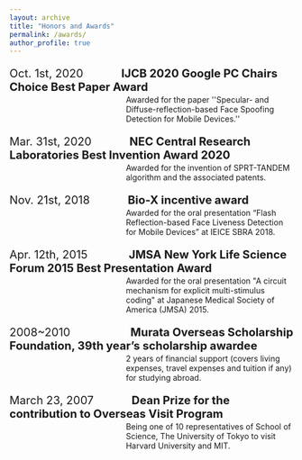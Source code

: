 ```yaml
---
layout: archive
title: "Honors and Awards"
permalink: /awards/
author_profile: true
---
```

<p style="font-size:20px">
Oct. 1st, 2020&nbsp;&nbsp;&nbsp;&nbsp;&nbsp;&nbsp;&nbsp;&nbsp;&nbsp;&nbsp;&nbsp;&nbsp;<b>IJCB 2020 Google PC Chairs Choice Best Paper Award</b>
</p>
<p style='margin-left:155.0pt;margin-top:-18px'>
Awarded for the paper ''Specular- and Diffuse-reflection-based Face Spoofing Detection for Mobile Devices.''<br>
</p>
<p style="font-size:20px;margin-top:20px">
Mar. 31st, 2020&nbsp;&nbsp;&nbsp;&nbsp;&nbsp;&nbsp;&nbsp;&nbsp;&nbsp;&nbsp;&nbsp;&nbsp;<b>NEC Central Research Laboratories Best Invention Award 2020</b>
</p>
<p style='margin-left:155.0pt;margin-top:-18px'>
Awarded for the invention of SPRT-TANDEM algorithm and the associated patents.<br>
</p>
<p style="font-size:20px;margin-top:20px">
Nov. 21st, 2018&nbsp;&nbsp;&nbsp;&nbsp;&nbsp;&nbsp;&nbsp;&nbsp;&nbsp;&nbsp;&nbsp;&nbsp;<b>Bio-X incentive award</b>
</p>
<p style='margin-left:155.0pt;margin-top:-18px'>
Awarded for the oral presentation “Flash Reflection-based Face Liveness Detection for Mobile Devices” at IEICE SBRA 2018.<br>
</p>

<p style="font-size:20px;margin-top:20px">Apr. 12th, 2015&nbsp;&nbsp;&nbsp;&nbsp;&nbsp;&nbsp;&nbsp;&nbsp;&nbsp;&nbsp;&nbsp;&nbsp;&nbsp;<b>JMSA New York Life Science Forum 2015 Best Presentation Award  </b>
</p>
<p style='margin-left:155.0pt;margin-top:-18px'>Awarded for the oral presentation "A circuit mechanism for explicit multi-stimulus coding" at Japanese Medical Society of America (JMSA) 2015.<br>
</p>

<p style="font-size:20px;margin-top:20px">
2008~2010&nbsp;&nbsp;&nbsp;&nbsp;&nbsp;&nbsp;&nbsp;&nbsp;&nbsp;&nbsp;&nbsp;&nbsp;&nbsp;&nbsp;&nbsp;&nbsp;&nbsp;&nbsp;&nbsp;<b>Murata Overseas Scholarship Foundation, 39th year’s scholarship awardee</b>
</p>
<p style='margin-left:155.0pt;margin-top:-18px'>2 years of financial support (covers living expenses, travel expenses and tuition if any) for studying abroad.<br>
</p>

<p style="font-size:20px;margin-top:20px">
March 23, 2007&nbsp;&nbsp;&nbsp;&nbsp;&nbsp;&nbsp;&nbsp;&nbsp;&nbsp;&nbsp;&nbsp;&nbsp;<b>Dean Prize for the contribution to Overseas Visit Program</b>
</p>
<p style='margin-left:155.0pt;margin-top:-18px'>
Being one of 10 representatives of School of Science, The University of Tokyo to visit Harvard University and MIT.<br>
</p>


<!-- ## [Mar. 31st, 2020] NEC Central Research Laboratories Best Invention Award  
Awarded for the invention of SPRT-TANDEM algorithm and the associated patents.  

## [Nov. 21st, 2018] 2018 Bio-X Incentive Award  
Awarded for the oral presentation “Flash Reflection-based Face Liveness Detection for Mobile Devices” at IEICE SBRA 2018.  

## [April 12, 2015] JMSA New York Life Science Forum 2015 Best Presentation Award  
Awarded for the oral presentation "A circuit mechanism for explicit multi-stimulus coding" at Japanese Medical Society of America (JMSA) 2015.
http://jmsa-nyc-forum.weebly.com/past-award-recipients.html

## [2008~2010] Murata Overseas Scholarship Foundation, 39th year’s scholarship awardee
2 years of financial support (covers living expenses, travel expenses and tuition if any) for studying abroad.  

## [March 23, 2007] Dean Prize for the contribution to Overseas Visit Program
Being one of 10 representatives of School of Science, The University of Tokyo to visit Harvard University and MIT.   -->


<!-- <h1 style="font-size:20px">
Mar. 31st, 2020&nbsp;&nbsp;&nbsp;&nbsp;&nbsp;&nbsp;&nbsp;&nbsp;
<b>NEC Central Research Laboratories Best Invention Award</b>
</h1>
<p style="text-indent:12.65em;margin-top:-10px;">
Awarded for the invention of SPRT-TANDEM algorithm and the associated patents.  
</p>

<h1 style="font-size:20px">
Nov. 21st, 2018&nbsp;&nbsp;&nbsp;&nbsp;&nbsp;&nbsp;&nbsp;&nbsp;
<b>2018 Bio-X Incentive Award</b>
</h1>
<p style="text-indent:12.65em;margin-top:-10px;">
Awarded for the oral presentation “Flash Reflection-based Face Liveness Detection for Mobile Devices” at IEICE SBRA 2018.
</p>

<h1 style="font-size:20px">
Apr. 12th, 2015&nbsp;&nbsp;&nbsp;&nbsp;&nbsp;&nbsp;&nbsp;&nbsp;
<b>JMSA New York Life Science Forum 2015 Best Presentation Award</b>
</h1>
<p style="text-indent:12.65em;margin-top:-10px;">
Awarded for the oral presentation "A circuit mechanism for explicit multi-stimulus coding" at Japanese Medical Society of America (JMSA) 2015.
</p>

<h1 style="font-size:20px">
2008~2010&nbsp;&nbsp;&nbsp;&nbsp;&nbsp;&nbsp;&nbsp;&nbsp;&nbsp;&nbsp;&nbsp;&nbsp;&nbsp;&nbsp;
<b>Murata Overseas Scholarship Foundation, 39th year’s scholarship awardee</b>
</h1>
<p style="text-indent:12.65em;margin-top:-10px;">
2 years of financial support (covers living expenses, travel expenses and tuition if any) for studying abroad.  
</p>

<h1 style="font-size:20px">
Mar. 23rd, 2007&nbsp;&nbsp;&nbsp;&nbsp;&nbsp;&nbsp;&nbsp;
<b>Dean Prize for the contribution to Overseas Visit Program</b>
</h1>
<p style="text-indent:12.65em;margin-top:-10px;">
Being one of 10 representatives of School of Science, The University of Tokyo to visit Harvard University and MIT.  
</p> -->


<!-- <p class="p9"><i></i><br></p>
<p dir="rtl" class="p3"><span class="s3"><b>Honors and Awards</b></span></p>
<p class="p8">Mar. 31st, 2020<span class="Apple-tab-span">	</span><b>NEC Central Research Laboratories Best Invention Award</b><br>
<span class="Apple-tab-span">	</span><span class="Apple-tab-span">	</span>Awarded for the invention of SPRT-TANDEM algorithm and the associated patent.</p>
<p class="p8">Nov. 21st, 2018<span class="Apple-tab-span">	</span><b>2018 Bio-X Incentive Award</b><br>
<span class="Apple-tab-span">	</span><span class="Apple-tab-span">	</span>Awarded for the presentation “Flash Reflection-based Face Liveness Detection for Mobile <span class="Apple-tab-span">	</span><span class="Apple-tab-span">	</span><span class="Apple-tab-span">	</span><span class="Apple-tab-span">	</span>Devices” at IEICE SBRA 2018.</p>
<p class="p8">April 12th, 2015<span class="Apple-tab-span">	</span><b>JMSA New York Life Science Forum 2015 Best Presentation Award</b><br>
<span class="Apple-tab-span">	</span><span class="Apple-tab-span">	</span>http://jmsa-nyc-forum.weebly.com/past-award-recipients.html</p>
<p class="p8">2008~2010 <span class="Apple-tab-span">	</span><b>Murata Overseas Scholarship Foundation, 39th year’s scholarship awardee</b><br>
<span class="Apple-tab-span">	</span><span class="Apple-tab-span">	</span>2 years of financial support (covers living expenses, travel expenses and tuition if any) for <span class="Apple-tab-span">	</span><span class="Apple-tab-span">	</span><span class="Apple-tab-span">	</span><span class="Apple-tab-span">	</span>studying abroad.<span class="Apple-converted-space"> </span></p>
<p class="p8">Mar. 23rd, 2007 <span class="Apple-tab-span">	</span><b>Dean Prize for the contribution to Overseas Visit Program</b><br>
<span class="Apple-tab-span">	</span><span class="Apple-tab-span">	</span>Being one of 10 representatives of School of Science, The University of Tokyo to visit <span class="Apple-tab-span">	</span><span class="Apple-tab-span">	</span><span class="Apple-tab-span">	</span><span class="Apple-tab-span">	</span>Harvard <span class="Apple-tab-span">	</span>University and MIT</p> -->


<!-- <div style="margin-left:30em">
<p>
<h1 style="font-size:20px">
<span style="margin-left:-21em">Mar. 31st, 2020&nbsp;&nbsp;&nbsp;&nbsp;&nbsp;&nbsp;&nbsp;&nbsp;
<b>NEC Central Research Laboratories Best Invention Award</b>
</h1>
<p style="margin-top:-10px;">
Awarded for the invention of SPRT-TANDEM algorithm and the associated patents.  
</p>

<p>
<span style="margin-left:-15em">FIRST line of the stanza is flush left First line of the stanza is flush left First line of the stanza is flush left First line of the stanza is flush left
</span>
<br><span style="margin-left:-10em">SECOND line of the stanza is indentedFirst line of the stanza is flush left First line of the stanza is flush left First line of the stanza is flush left First line of the stanza is flush left
</span>
<br><span style="margin-left:-15em">THIRD line of the stanza is flush left
</span>
<br><span style="margin-left:-10em">FOURTH line of the stanza is indentedFirst line of the stanza is flush left First line of the stanza is flush left First line of the stanza is flush left First line of the stan
</span>

</p>
</div> -->
